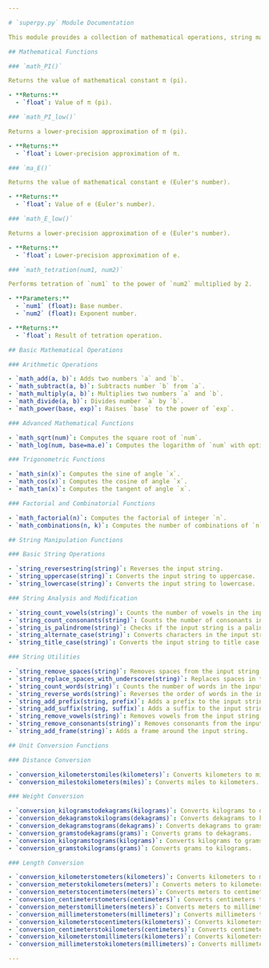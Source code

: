```yaml
---

# `superpy.py` Module Documentation

This module provides a collection of mathematical operations, string manipulations, and unit conversions.

## Mathematical Functions

### `math_PI()`

Returns the value of mathematical constant π (pi).

- **Returns:**
  - `float`: Value of π (pi).

### `math_PI_low()`

Returns a lower-precision approximation of π (pi).

- **Returns:**
  - `float`: Lower-precision approximation of π.

### `ma_E()`

Returns the value of mathematical constant e (Euler's number).

- **Returns:**
  - `float`: Value of e (Euler's number).

### `math_E_low()`

Returns a lower-precision approximation of e (Euler's number).

- **Returns:**
  - `float`: Lower-precision approximation of e.

### `math_tetration(num1, num2)`

Performs tetration of `num1` to the power of `num2` multiplied by 2.

- **Parameters:**
  - `num1` (float): Base number.
  - `num2` (float): Exponent number.

- **Returns:**
  - `float`: Result of tetration operation.

## Basic Mathematical Operations

### Arithmetic Operations

- `math_add(a, b)`: Adds two numbers `a` and `b`.
- `math_subtract(a, b)`: Subtracts number `b` from `a`.
- `math_multiply(a, b)`: Multiplies two numbers `a` and `b`.
- `math_divide(a, b)`: Divides number `a` by `b`.
- `math_power(base, exp)`: Raises `base` to the power of `exp`.

### Advanced Mathematical Functions

- `math_sqrt(num)`: Computes the square root of `num`.
- `math_log(num, base=ma.e)`: Computes the logarithm of `num` with optional base `base`.

### Trigonometric Functions

- `math_sin(x)`: Computes the sine of angle `x`.
- `math_cos(x)`: Computes the cosine of angle `x`.
- `math_tan(x)`: Computes the tangent of angle `x`.

### Factorial and Combinatorial Functions

- `math_factorial(n)`: Computes the factorial of integer `n`.
- `math_combinations(n, k)`: Computes the number of combinations of `n` items taken `k` at a time.

## String Manipulation Functions

### Basic String Operations

- `string_reversestring(string)`: Reverses the input string.
- `string_uppercase(string)`: Converts the input string to uppercase.
- `string_lowercase(string)`: Converts the input string to lowercase.

### String Analysis and Modification

- `string_count_vowels(string)`: Counts the number of vowels in the input string.
- `string_count_consonants(string)`: Counts the number of consonants in the input string.
- `string_is_palindrome(string)`: Checks if the input string is a palindrome.
- `string_alternate_case(string)`: Converts characters in the input string to alternate case.
- `string_title_case(string)`: Converts the input string to title case.

### String Utilities

- `string_remove_spaces(string)`: Removes spaces from the input string.
- `string_replace_spaces_with_underscore(string)`: Replaces spaces in the input string with underscores.
- `string_count_words(string)`: Counts the number of words in the input string.
- `string_reverse_words(string)`: Reverses the order of words in the input string.
- `string_add_prefix(string, prefix)`: Adds a prefix to the input string.
- `string_add_suffix(string, suffix)`: Adds a suffix to the input string.
- `string_remove_vowels(string)`: Removes vowels from the input string.
- `string_remove_consonants(string)`: Removes consonants from the input string.
- `string_add_frame(string)`: Adds a frame around the input string.

## Unit Conversion Functions

### Distance Conversion

- `conversion_kilometerstomiles(kilometers)`: Converts kilometers to miles.
- `conversion_milestokilometers(miles)`: Converts miles to kilometers.

### Weight Conversion

- `conversion_kilogramstodekagrams(kilograms)`: Converts kilograms to dekagrams.
- `conversion_dekagramstokilograms(dekagrams)`: Converts dekagrams to kilograms.
- `conversion_dekagramstograms(dekagrams)`: Converts dekagrams to grams.
- `conversion_gramstodekagrams(grams)`: Converts grams to dekagrams.
- `conversion_kilogramstograms(kilograms)`: Converts kilograms to grams.
- `conversion_gramstokilograms(grams)`: Converts grams to kilograms.

### Length Conversion

- `conversion_kilometerstometers(kilometers)`: Converts kilometers to meters.
- `conversion_meterstokilometers(meters)`: Converts meters to kilometers.
- `conversion_meterstocentimeters(meters)`: Converts meters to centimeters.
- `conversion_centimeterstometers(centimeters)`: Converts centimeters to meters.
- `conversion_meterstomillimeters(meters)`: Converts meters to millimeters.
- `conversion_millimeterstometers(millimeters)`: Converts millimeters to meters.
- `conversion_kilometerstocentimeters(kilometers)`: Converts kilometers to centimeters.
- `conversion_centimeterstokilometers(centimeters)`: Converts centimeters to kilometers.
- `conversion_kilometerstomillimeters(kilometers)`: Converts kilometers to millimeters.
- `conversion_millimeterstokilometers(millimeters)`: Converts millimeters to kilometers.

---
```

